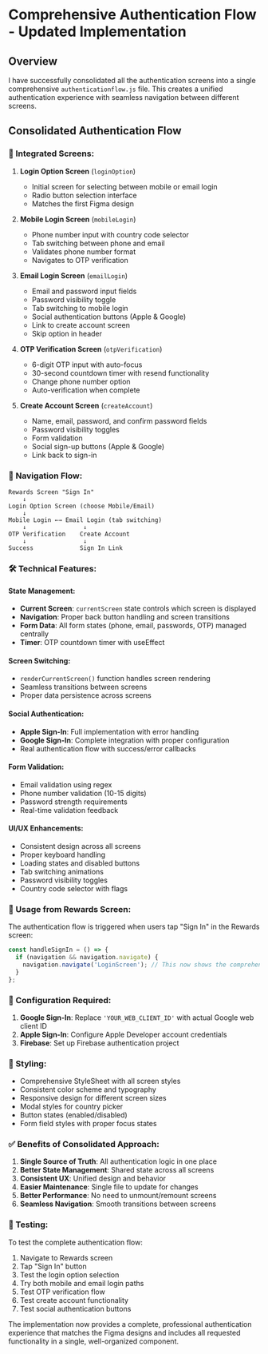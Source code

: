 # Comprehensive Authentication Flow - Updated Implementation

## Overview
I have successfully consolidated all the authentication screens into a single comprehensive `authenticationflow.js` file. This creates a unified authentication experience with seamless navigation between different screens.

## Consolidated Authentication Flow

### 🎯 Integrated Screens:

1. **Login Option Screen** (`loginOption`)
   - Initial screen for selecting between mobile or email login
   - Radio button selection interface
   - Matches the first Figma design

2. **Mobile Login Screen** (`mobileLogin`)
   - Phone number input with country code selector
   - Tab switching between phone and email
   - Validates phone number format
   - Navigates to OTP verification

3. **Email Login Screen** (`emailLogin`)
   - Email and password input fields
   - Password visibility toggle
   - Tab switching to mobile login
   - Social authentication buttons (Apple & Google)
   - Link to create account screen
   - Skip option in header

4. **OTP Verification Screen** (`otpVerification`)
   - 6-digit OTP input with auto-focus
   - 30-second countdown timer with resend functionality
   - Change phone number option
   - Auto-verification when complete

5. **Create Account Screen** (`createAccount`)
   - Name, email, password, and confirm password fields
   - Password visibility toggles
   - Form validation
   - Social sign-up buttons (Apple & Google)
   - Link back to sign-in

### 🔄 Navigation Flow:

```
Rewards Screen "Sign In" 
    ↓
Login Option Screen (choose Mobile/Email)
    ↓
Mobile Login ←→ Email Login (tab switching)
    ↓                ↓
OTP Verification    Create Account
    ↓                ↓
Success             Sign In Link
```

### 🛠️ Technical Features:

#### State Management:
- **Current Screen**: `currentScreen` state controls which screen is displayed
- **Navigation**: Proper back button handling and screen transitions
- **Form Data**: All form states (phone, email, passwords, OTP) managed centrally
- **Timer**: OTP countdown timer with useEffect

#### Screen Switching:
- `renderCurrentScreen()` function handles screen rendering
- Seamless transitions between screens
- Proper data persistence across screens

#### Social Authentication:
- **Apple Sign-In**: Full implementation with error handling
- **Google Sign-In**: Complete integration with proper configuration
- Real authentication flow with success/error callbacks

#### Form Validation:
- Email validation using regex
- Phone number validation (10-15 digits)
- Password strength requirements
- Real-time validation feedback

#### UI/UX Enhancements:
- Consistent design across all screens
- Proper keyboard handling
- Loading states and disabled buttons
- Tab switching animations
- Password visibility toggles
- Country code selector with flags

### 📱 Usage from Rewards Screen:

The authentication flow is triggered when users tap "Sign In" in the Rewards screen:

```javascript
const handleSignIn = () => {
  if (navigation && navigation.navigate) {
    navigation.navigate('LoginScreen'); // This now shows the comprehensive flow
  }
};
```

### 🔧 Configuration Required:

1. **Google Sign-In**: Replace `'YOUR_WEB_CLIENT_ID'` with actual Google web client ID
2. **Apple Sign-In**: Configure Apple Developer account credentials
3. **Firebase**: Set up Firebase authentication project

### 🎨 Styling:

- Comprehensive StyleSheet with all screen styles
- Consistent color scheme and typography
- Responsive design for different screen sizes
- Modal styles for country picker
- Button states (enabled/disabled)
- Form field styles with proper focus states

### ✅ Benefits of Consolidated Approach:

1. **Single Source of Truth**: All authentication logic in one place
2. **Better State Management**: Shared state across all screens
3. **Consistent UX**: Unified design and behavior
4. **Easier Maintenance**: Single file to update for changes
5. **Better Performance**: No need to unmount/remount screens
6. **Seamless Navigation**: Smooth transitions between screens

### 🚀 Testing:

To test the complete authentication flow:
1. Navigate to Rewards screen
2. Tap "Sign In" button
3. Test the login option selection
4. Try both mobile and email login paths
5. Test OTP verification flow
6. Test create account functionality
7. Test social authentication buttons

The implementation now provides a complete, professional authentication experience that matches the Figma designs and includes all requested functionality in a single, well-organized component.
